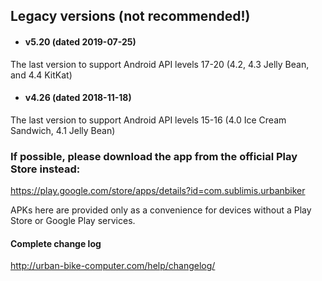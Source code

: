 ##  Legacy versions (not recommended!)

 - #### v5.20 (dated 2019-07-25)

The last version to support Android API levels 17-20 (4.2, 4.3 Jelly Bean, and 4.4 KitKat)

 - #### v4.26 (dated 2018-11-18)

The last version to support Android API levels 15-16 (4.0 Ice Cream Sandwich, 4.1 Jelly Bean)


### If possible, please download the app from the official Play Store instead:

https://play.google.com/store/apps/details?id=com.sublimis.urbanbiker

APKs here are provided only as a convenience for devices without a Play Store or Google Play services.


#### Complete change log

http://urban-bike-computer.com/help/changelog/
